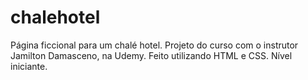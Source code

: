 # chalehotel
Página ficcional para um chalé hotel. Projeto do curso com o instrutor Jamilton Damasceno, na Udemy. Feito utilizando HTML e CSS. Nível iniciante.

